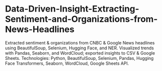 # Data-Driven-Insight-Extracting-Sentiment-and-Organizations-from-News-Headlines
Extracted sentiment &amp; organizations from CNBC &amp; Google News headlines using BeautifulSoup, Selenium, Hugging Face, and NER. Visualized trends with Pandas, Seaborn, and WordCloud; exported insights to CSV &amp; Google Sheets. Technologies: Python, BeautifulSoup, Selenium, Pandas, Hugging Face Transformers, Seaborn, WordCloud, Google Sheets API.
